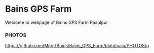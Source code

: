 # Bains GPS Farm
Welcome to webpage of Bains GPS Farm Rasulpur

### PHOTOS
https://github.com/MnprtBains/Bains_GPS_Farm/blob/main/PHOTOS/p
